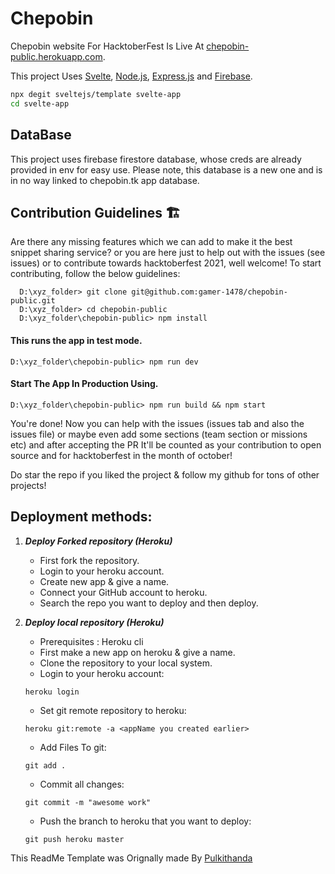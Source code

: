 # Chepobin

Chepobin website For HacktoberFest Is Live At [chepobin-public.herokuapp.com](https://chepobin-public.herokuapp.com).

This project Uses [Svelte](https://svelte.dev), [Node.js](https://nodejs.org/en/), [Express.js](https://expressjs.com/) and [Firebase](https://firebase.google.com/).

```bash
npx degit sveltejs/template svelte-app
cd svelte-app
```

## DataBase

This project uses firebase firestore database, whose creds are already provided in env for easy use. Please note, this database is a new one and is in no way linked to chepobin.tk app database.

## Contribution Guidelines 🏗

Are there any missing features which we can add to make it the best snippet sharing service? or you are here just to help out with the issues (see issues) or to contribute towards hacktoberfest 2021, well welcome!
To start contributing, follow the below guidelines:

```
  D:\xyz_folder> git clone git@github.com:gamer-1478/chepobin-public.git
  D:\xyz_folder> cd chepobin-public
  D:\xyz_folder\chepobin-public> npm install
```

#### This runs the app in test mode.

```
D:\xyz_folder\chepobin-public> npm run dev
```

#### Start The App In Production Using.

```
D:\xyz_folder\chepobin-public> npm run build && npm start
```

You're done! Now you can help with the issues (issues tab and also the issues file) or maybe even add some sections (team section or missions etc) and after accepting the PR It'll be counted as your contribution to open source and for hacktoberfest in the month of october!

Do star the repo if you liked the project & follow my github for tons of other projects!

## Deployment methods:

1.  **_Deploy Forked repository (Heroku)_**

    - First fork the repository.
    - Login to your heroku account.
    - Create new app & give a name.
    - Connect your GitHub account to heroku.
    - Search the repo you want to deploy and then deploy.

2.  **_Deploy local repository (Heroku)_**

    - Prerequisites : Heroku cli
    - First make a new app on heroku & give a name.
    - Clone the repository to your local system.
    - Login to your heroku account:

    ```
    heroku login
    ```

    - Set git remote repository to heroku:

    ```
    heroku git:remote -a <appName you created earlier>
    ```

    - Add Files To git:

    ```
    git add .
    ```

    - Commit all changes:

    ```
    git commit -m "awesome work"
    ```

    - Push the branch to heroku that you want to deploy:

    ```
    git push heroku master
    ```

This ReadMe Template was Orignally made By [Pulkithanda](https://github.com/pulkithanda)
